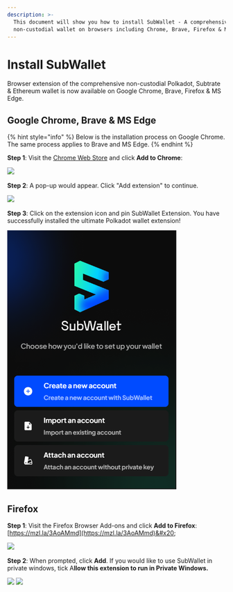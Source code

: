 ```yaml
---
description: >-
  This document will show you how to install SubWallet - A comprehensive
  non-custodial wallet on browsers including Chrome, Brave, Firefox & MS Edge.
---
```


# Install SubWallet

Browser extension of the comprehensive non-custodial Polkadot, Subtrate & Ethereum wallet is now available on Google Chrome, Brave, Firefox & MS Edge.

## Google Chrome, Brave & MS Edge <a href="#google-chrome-brave-and-ms-edge" id="google-chrome-brave-and-ms-edge"></a>

{% hint style="info" %}
Below is the installation process on Google Chrome. The same process applies to Brave and MS Edge.&#x20;
{% endhint %}

**Step 1**: Visit the [Chrome Web Store](https://chrome.google.com/webstore/detail/subwallet-polkadot-extens/onhogfjeacnfoofkfgppdlbmlmnplgbn) and click **Add to Chrome**:

![](<../../.gitbook/assets/Screenshot 2023-05-20 161441.png>)

**Step 2**: A pop-up would appear. Click "Add extension" to continue.&#x20;

![](<../../.gitbook/assets/Screenshot 2023-05-20 161800.png>)

**Step 3**: Click on the extension icon and pin SubWallet Extension. You have successfully installed the ultimate Polkadot wallet extension!

![](<../../.gitbook/assets/image (1549).png>)

## Firefox

**Step 1**: Visit the Firefox Browser Add-ons and click **Add to Firefox**: [https://mzl.la/3AoAMmd](https://mzl.la/3AoAMmd)&#x20;

![](<../../.gitbook/assets/Screenshot\_16 (1) (1).png>)

**Step 2**: When prompted, click **Add**. If you would like to use SubWallet in private windows, tick A**llow this extension to run in Private Windows.**&#x20;

![](<../../.gitbook/assets/Screenshot\_18 (1).png>) ![](<../../.gitbook/assets/Screenshot\_19 (1).png>)
